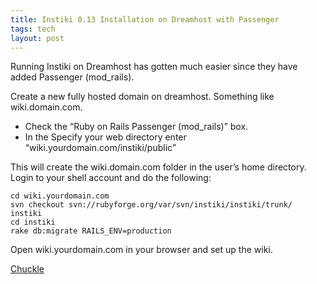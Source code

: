 ```yaml
---
title: Instiki 0.13 Installation on Dreamhost with Passenger
tags: tech
layout: post
---
```

Running Instiki on Dreamhost has gotten much easier since they have added Passenger (mod_rails).

Create a new fully hosted domain on dreamhost. Something like wiki.domain.com.

 * Check the “Ruby on Rails Passenger (mod_rails)” box.
 * In the Specify your web directory enter “wiki.yourdomain.com/instiki/public”

This will create the wiki.domain.com folder in the user’s home directory. Login to your shell account and do the following:

    cd wiki.yourdomain.com
    svn checkout svn://rubyforge.org/var/svn/instiki/instiki/trunk/ instiki
    cd instiki
    rake db:migrate RAILS_ENV=production

Open wiki.yourdomain.com in your browser and set up the wiki.

<a href="http://www.wiki.fuzzymonk.com/wiki/published/HomePage">Chuckle</a>
